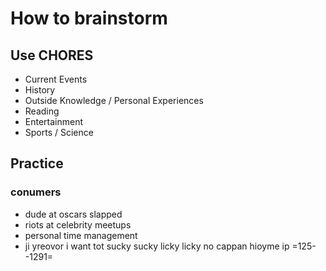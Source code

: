 # How to brainstorm
## Use CHORES

- Current Events
- History
- Outside Knowledge / Personal Experiences
- Reading
- Entertainment
- Sports / Science


## Practice
### conumers
- dude at oscars slapped
- riots at celebrity meetups
- personal time management
- ji yreovor i want tot sucky sucky licky licky no cappan hioyme ip =125--1291=